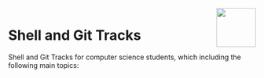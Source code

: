 <img align="right" width="80" height="80" src="https://github.com/cs-MohamedAyman/DataCamp-Tracks/blob/master/organizations-logos/datacamp.jpg">

# Shell and Git Tracks
Shell and Git Tracks for computer science students, which including the following main topics:
